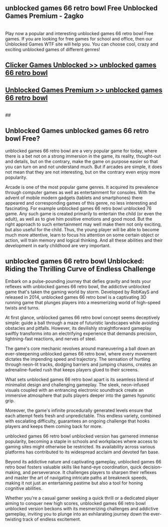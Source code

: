 ## unblocked games 66 retro bowl Free Unblocked Games Premium - 2agko <br>
<br>
Play now a popular and interesting unblocked games 66 retro bowl Free games. If you are looking for free games for school and office, then our Unblocked Games WTF site will help you. You can choose cool, crazy and exciting unblocked games of different genres!


##  [Clicker Games Unblocked >> unblocked games 66 retro bowl](http://freeplayer.one?title=unblocked_games_66_retro_bowl&ref=05)

##  [Unblocked Games Premium >> unblocked games 66 retro bowl](http://freeplayer.one?title=unblocked_games_66_retro_bowl&ref=05)
  <br>
  ##



## Unblocked Games unblocked games 66 retro bowl Free?

unblocked games 66 retro bowl are a very popular game for today, where there is a bet not on a strong immersion in the game, its reality, thought-out and details, but on the contrary, make the game on purpose easier so that you can turn on and not understand much. But if arcades are simple, it does not mean that they are not interesting, but on the contrary even enjoy more popularity.

Arcade is one of the most popular game genres. It acquired its prevalence through computer games as well as entertainment for consoles. With the advent of mobile modern gadgets (tablets and smartphones) there appeared and corresponding games of this genre, no less interesting and fascinating. For example unblocked games 66 retro bowl unblocked 76 game. Any such game is created primarily to entertain the child (or even the adult), as well as to give him positive emotions and good mood. But the right approach to such entertainment may well make them not only exciting, but also useful for the child. Thus, the young player will be able to become much more attentive, learn to focus his attention on some certain object or action, will train memory and logical thinking. And all these abilities and their development in early childhood are very important.

##  unblocked games 66 retro bowl Unblocked: Riding the Thrilling Curve of Endless Challenge

Embark on a pulse-pounding journey that defies gravity and tests your reflexes with unblocked games 66 retro bowl, the addictive unblocked game that's taken the gaming world by storm. Developed by RobKayS and released in 2014, unblocked games 66 retro bowl is a captivating 3D running game that plunges players into a mesmerizing world of high-speed twists and turns.

At first glance, unblocked games 66 retro bowl concept seems deceptively simple: guide a ball through a maze of futuristic landscapes while avoiding obstacles and pitfalls. However, its devilishly straightforward gameplay swiftly transforms into an electrifying experience that demands precision, lightning-fast reactions, and nerves of steel.

The game's core mechanic revolves around maneuvering a ball down an ever-steepening unblocked games 66 retro bowl, where every movement dictates the impending speed and trajectory. The sensation of hurtling through neon-lit tracks, dodging barriers and jumping chasms, creates an adrenaline-fueled rush that keeps players glued to their screens.

What sets unblocked games 66 retro bowl apart is its seamless blend of minimalist design and challenging gameplay. The sleek, neon-infused visuals coupled with an entrancing electronic soundtrack create an immersive atmosphere that pulls players deeper into the games hypnotic grip.

Moreover, the game's infinite procedurally generated levels ensure that each attempt feels fresh and unpredictable. This endless variety, combined with escalating difficulty, guarantees an ongoing challenge that hooks players and keeps them coming back for more.

unblocked games 66 retro bowl unblocked version has garnered immense popularity, becoming a staple in schools and workplaces where access to gaming sites might otherwise be restricted. Its availability across various platforms has contributed to its widespread acclaim and devoted fan base.

Beyond its addictive nature and captivating gameplay, unblocked games 66 retro bowl fosters valuable skills like hand-eye coordination, quick decision-making, and perseverance. It challenges players to sharpen their reflexes and master the art of navigating intricate paths at breakneck speeds, making it not just an entertaining pastime but also a tool for honing cognitive abilities.

Whether you're a casual gamer seeking a quick thrill or a dedicated player aiming to conquer new high scores, unblocked games 66 retro bowl unblocked version beckons with its mesmerizing challenges and addictive gameplay, inviting you to plunge into an exhilarating journey down the ever-twisting track of endless excitement.